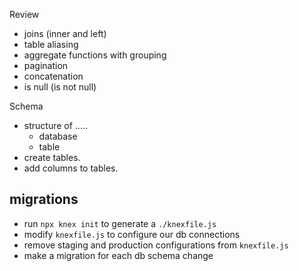 Review

- joins (inner and left)
- table aliasing
- aggregate functions with grouping
- pagination
- concatenation
- is null (is not null)

Schema

- structure of .....
  - database
  - table
- create tables.
- add columns to tables.

## migrations

- run `npx knex init` to generate a `./knexfile.js`
- modify `knexfile.js` to configure our db connections
- remove staging and production configurations from `knexfile.js`
- make a migration for each db schema change
